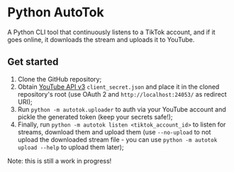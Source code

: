 # Python AutoTok

A Python CLI tool that continuously listens to a TikTok account, and if it goes online, it downloads the stream and uploads it to YouTube.

## Get started

1. Clone the GitHub repository;
2. Obtain [YouTube API v3](https://developers.google.com/youtube/registering_an_application) `client_secret.json` and place it in the cloned repository's root (use OAuth 2 and `http://localhost:24053/` as redirect URI);
3. Run `python -m autotok.uploader` to auth via your YouTube account and pickle the generated token (keep your secrets safe!);
4. Finally, run `python -m autotok listen <tiktok_account_id>` to listen for streams, download them and upload them (use `--no-upload` to not upload the downloaded stream file - you can use `python -m autotok upload --help` to upload them later);

Note: this is still a work in progress!
